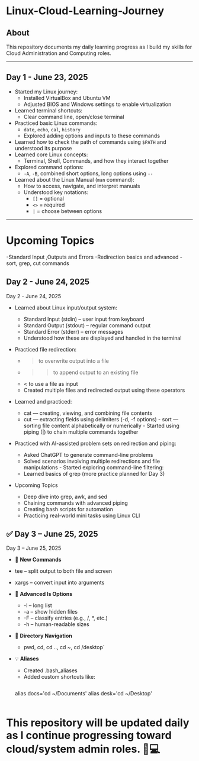 # Linux-Cloud-Learning-Journey

## About

This repository documents my daily learning progress as I build my skills for Cloud Administration and Computing roles.

---

## Day 1 - June 23, 2025

- Started my Linux journey:  
  - Installed VirtualBox and Ubuntu VM  
  - Adjusted BIOS and Windows settings to enable virtualization  
- Learned terminal shortcuts:  
  - Clear command line, open/close terminal
- Practiced basic Linux commands:  
  - `date`, `echo`, `cal`, `history`  
  - Explored adding options and inputs to these commands
- Learned how to check the path of commands using `$PATH` and understood its purpose
- Learned core Linux concepts:  
  - Terminal, Shell, Commands, and how they interact together
- Explored command options:  
  - `-A`, `-B`, combined short options, long options using `--`
- Learned about the Linux Manual (`man` command):  
  - How to access, navigate, and interpret manuals
  - Understood key notations:  
    - `[]` = optional  
    - `<>` = required  
    - `|` = choose between options

---

# Upcoming Topics
 -Standard Input ,Outputs and Errors
 -Redirection basics and advanced
 -sort, grep, cut commands

## Day 2 - June 24, 2025

  Day 2 - June 24, 2025
   - Learned about Linux input/output system:
       -    Standard Input (stdin) – user input from keyboard
       -   Standard Output (stdout) – regular command output
       -  Standard Error (stderr) – error messages
       - Understood how these are displayed and handled in the terminal

   - Practiced file redirection:
     -   > to overwrite output into a file
     -  >> to append output to an existing file
     -  < to use a file as input
     -   Created multiple files and redirected output using these operators
   - Learned and practiced:
     - cat — creating, viewing, and combining file contents
     -   cut — extracting fields using delimiters (-d, -f options)
    - sort — sorting file content alphabetically or numerically
    -      Started using piping (|) to chain multiple commands together
   - Practiced with AI-assisted problem sets on redirection and piping:
        - Asked ChatGPT to generate command-line problems
        - Solved scenarios involving multiple redirections and file manipulations
    - Started exploring command-line filtering:
      - Learned basics of grep (more practice planned for Day 3)
- Upcoming Topics
   - Deep dive into grep, awk, and sed
   - Chaining commands with advanced piping
   - Creating bash scripts for automation
   - Practicing real-world mini tasks using Linux CLI

## ✅ Day 3 – June 25, 2025
  Day 3 – June 25, 2025
- 📄 **New Commands**
-  tee – split output to both file and screen
  - xargs – convert input into arguments

- 📁 **Advanced ls Options**
  - -l – long list
  - -a – show hidden files
  - -F – classify entries (e.g., /, *, etc.)
  - -h – human-readable sizes

- 📂 **Directory Navigation**
  - pwd, cd, cd .., cd ~, cd /desktop`

- 💡 **Aliases**
  - Created .bash_aliases
  - Added custom shortcuts like:
    ```bash
  alias docs='cd ~/Documents'
  alias desk='cd ~/Desktop'
    ```
# This repository will be updated daily as I continue progressing toward cloud/system admin roles. 🌱💻
